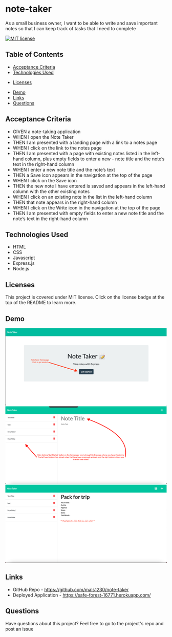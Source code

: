 # note-taker

As a small business owner, I want to be able to write and save important notes so that I can keep track of tasks that I need to complete

[![MIT license](https://img.shields.io/badge/License-MIT-green.svg)](https://lbesson.mit-license.org/)

## Table of Contents
- [Acceptance Criteria](#acceptance-criteria)
- [Technologies Used](#technologies-used)
* [Licenses](#licenses)
- [Demo](#demo)
- [Links](#links)
- [Questions](#questions)

## Acceptance Criteria
- GIVEN a note-taking application
- WHEN I open the Note Taker
- THEN I am presented with a landing page with a link to a notes page
- WHEN I click on the link to the notes page
- THEN I am presented with a page with existing notes listed in the left-hand column, plus empty fields to enter a new - note title and the note’s text in the right-hand column
- WHEN I enter a new note title and the note’s text
- THEN a Save icon appears in the navigation at the top of the page
- WHEN I click on the Save icon
- THEN the new note I have entered is saved and appears in the left-hand column with the other existing notes
- WHEN I click on an existing note in the list in the left-hand column
- THEN that note appears in the right-hand column
- WHEN I click on the Write icon in the navigation at the top of the page
- THEN I am presented with empty fields to enter a new note title and the note’s text in the right-hand column

## Technologies Used
- HTML
- CSS
- Javascript
- Express.js
- Node.js

## Licenses
This project is covered under MIT license.  Click on the license badge at the top of the README to learn more.

## Demo 
<img src="./images/homepage.png" alt="Screenshot of Homepage">
<img src="./images/notescreen.png" alt="Screenshot of Note Page with empty fields on right column">
<img src="./images/noteexample.png" alt="Screenshot of Note Page with an example note written on the right column">

## Links
- GitHub Repo - https://github.com/mals1230/note-taker
- Deployed Application - https://safe-forest-16771.herokuapp.com/

## Questions 
Have questions about this project? Feel free to go to the project's repo and post an issue